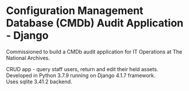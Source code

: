 # Configuration Management Database (CMDb) Audit Application - Django

Commissioned to build a CMDb audit application for IT Operations at The National Archives.

CRUD app - query staff users, return and edit their held assets.<br />
Developed in Python 3.7.9 running on Django 4.1.7 framework.<br />
Uses sqlite 3.41.2 backend.
